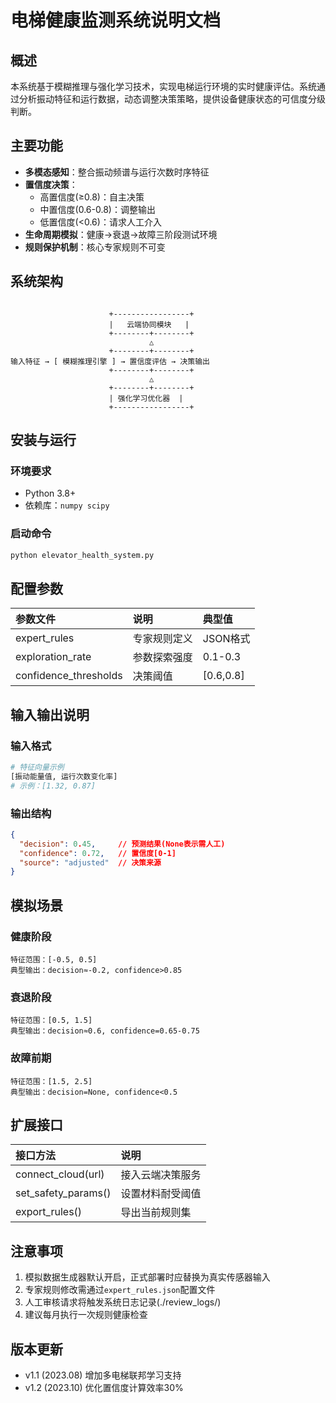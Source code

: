 # 电梯健康监测系统说明文档

## 概述
本系统基于模糊推理与强化学习技术，实现电梯运行环境的实时健康评估。系统通过分析振动特征和运行数据，动态调整决策策略，提供设备健康状态的可信度分级判断。

## 主要功能
- **多模态感知**：整合振动频谱与运行次数时序特征
- **置信度决策**：
  - 高置信度(≥0.8)：自主决策
  - 中置信度(0.6-0.8)：调整输出
  - 低置信度(<0.6)：请求人工介入
- **生命周期模拟**：健康->衰退->故障三阶段测试环境
- **规则保护机制**：核心专家规则不可变

## 系统架构

```
```

```plaintext
                      +-----------------+
                      |   云端协同模块   |
                      +--------+--------+
                               △
                      +--------+--------+
输入特征 → [ 模糊推理引擎 ] → 置信度评估 → 决策输出
                      +--------+--------+
                               △
                      +--------+--------+
                      | 强化学习优化器  |
                      +-----------------+
```

## 安装与运行

### 环境要求

- Python 3.8+
- 依赖库：`numpy scipy`

### 启动命令

```bash
python elevator_health_system.py
```

## 配置参数

| 参数文件              | 说明         | 典型值    |
| :-------------------- | :----------- | :-------- |
| expert_rules          | 专家规则定义 | JSON格式  |
| exploration_rate      | 参数探索强度 | 0.1-0.3   |
| confidence_thresholds | 决策阈值     | [0.6,0.8] |

## 输入输出说明

### 输入格式

```python
# 特征向量示例
[振动能量值, 运行次数变化率] 
# 示例：[1.32, 0.87]
```

### 输出结构

```json
{
  "decision": 0.45,     // 预测结果(None表示需人工)
  "confidence": 0.72,   // 置信度[0-1]
  "source": "adjusted"  // 决策来源
}
```

## 模拟场景

### 健康阶段

```plaintext
特征范围：[-0.5, 0.5] 
典型输出：decision≈-0.2, confidence>0.85
```

### 衰退阶段

```plaintext
特征范围：[0.5, 1.5]
典型输出：decision≈0.6, confidence=0.65-0.75
```

### 故障前期

```plaintext
特征范围：[1.5, 2.5] 
典型输出：decision=None, confidence<0.5
```

## 扩展接口

| 接口方法            | 说明             |
| :------------------ | :--------------- |
| connect_cloud(url)  | 接入云端决策服务 |
| set_safety_params() | 设置材料耐受阈值 |
| export_rules()      | 导出当前规则集   |

## 注意事项

1. 模拟数据生成器默认开启，正式部署时应替换为真实传感器输入
2. 专家规则修改需通过`expert_rules.json`配置文件
3. 人工审核请求将触发系统日志记录(./review_logs/)
4. 建议每月执行一次规则健康检查

## 版本更新

- v1.1 (2023.08) 增加多电梯联邦学习支持
- v1.2 (2023.10) 优化置信度计算效率30%